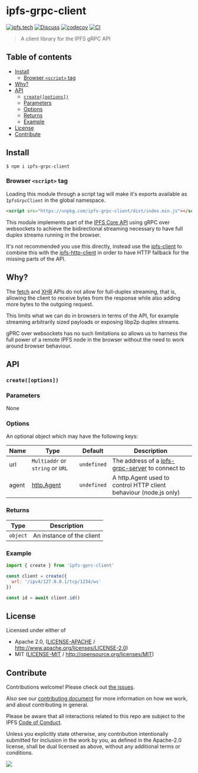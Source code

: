 # ipfs-grpc-client <!-- omit in toc -->

[![ipfs.tech](https://img.shields.io/badge/project-IPFS-blue.svg?style=flat-square)](https://ipfs.tech)
[![Discuss](https://img.shields.io/discourse/https/discuss.ipfs.tech/posts.svg?style=flat-square)](https://discuss.ipfs.tech)
[![codecov](https://img.shields.io/codecov/c/github/ipfs/js-ipfs.svg?style=flat-square)](https://codecov.io/gh/ipfs/js-ipfs)
[![CI](https://img.shields.io/github/actions/workflow/status/ipfs/js-ipfs/js-test-and-release.yml?branch=master\&style=flat-square)](https://github.com/ipfs/js-ipfs/actions/workflows/js-test-and-release.yml?query=branch%3Amaster)

> A client library for the IPFS gRPC API

## Table of contents <!-- omit in toc -->

- [Install](#install)
  - [Browser `<script>` tag](#browser-script-tag)
- [Why?](#why)
- [API](#api)
  - [`create([options])`](#createoptions)
  - [Parameters](#parameters)
  - [Options](#options)
  - [Returns](#returns)
  - [Example](#example)
- [License](#license)
- [Contribute](#contribute)

## Install

```console
$ npm i ipfs-grpc-client
```

### Browser `<script>` tag

Loading this module through a script tag will make it's exports available as `IpfsGrpcClient` in the global namespace.

```html
<script src="https://unpkg.com/ipfs-grpc-client/dist/index.min.js"></script>
```

This module implements part of the [IPFS Core API](https://github.com/ipfs/js-ipfs/tree/master/docs/core-api) using      gRPC over websockets to achieve the bidirectional streaming necessary to have full duplex streams running in the browser.

It's not recommended you use this directly, instead use the [ipfs-client](https://www.npmjs.com/package/ipfs-client) to combine this with the [ipfs-http-client](https://www.npmjs.com/package/ipfs-http-client) in order to have HTTP fallback for the missing parts of the API.

## Why?

The [fetch](https://developer.mozilla.org/en-US/docs/Web/API/Fetch_API) and [XHR](https://developer.mozilla.org/en-US/docs/Web/API/XMLHttpRequest) APIs do not allow for full-duplex streaming, that is, allowing the client to receive bytes from the response while also adding more bytes to the outgoing request.

This limits what we can do in browsers in terms of the API, for example streaming arbitrarily sized payloads or exposing libp2p duplex streams.

gPRC over websockets has no such limitations so allows us to harness the full power of a remote IPFS node in the browser without the need to work around browser behaviour.

## API

### `create([options])`

### Parameters

None

### Options

An optional object which may have the following keys:

| Name  | Type                                                                 | Default     | Description                                                       |
| ----- | -------------------------------------------------------------------- | ----------- | ----------------------------------------------------------------- |
| url   | `Multiaddr` or `string` or `URL`                                     | `undefined` | The address of a [ipfs-grpc-server][] to connect to               |
| agent | [http.Agent](https://nodejs.org/api/http.html#http_class_http_agent) | `undefined` | A http.Agent used to control HTTP client behaviour (node.js only) |

### Returns

| Type     | Description               |
| -------- | ------------------------- |
| `object` | An instance of the client |

### Example

```js
import { create } from 'ipfs-gprc-client'

const client = create({
  url: '/ipv4/127.0.0.1/tcp/1234/ws'
})

const id = await client.id()
```

## License

Licensed under either of

- Apache 2.0, ([LICENSE-APACHE](LICENSE-APACHE) / <http://www.apache.org/licenses/LICENSE-2.0>)
- MIT ([LICENSE-MIT](LICENSE-MIT) / <http://opensource.org/licenses/MIT>)

## Contribute

Contributions welcome! Please check out [the issues](https://github.com/ipfs/js-ipfs/issues).

Also see our [contributing document](https://github.com/ipfs/community/blob/master/CONTRIBUTING_JS.md) for more information on how we work, and about contributing in general.

Please be aware that all interactions related to this repo are subject to the IPFS [Code of Conduct](https://github.com/ipfs/community/blob/master/code-of-conduct.md).

Unless you explicitly state otherwise, any contribution intentionally submitted for inclusion in the work by you, as defined in the Apache-2.0 license, shall be dual licensed as above, without any additional terms or conditions.

[![](https://cdn.rawgit.com/jbenet/contribute-ipfs-gif/master/img/contribute.gif)](https://github.com/ipfs/community/blob/master/CONTRIBUTING.md)

[ipfs-grpc-server]: https://www.npmjs.com/package/ipfs-grpc-server
